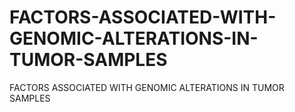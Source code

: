 # FACTORS-ASSOCIATED-WITH-GENOMIC-ALTERATIONS-IN-TUMOR-SAMPLES
FACTORS ASSOCIATED WITH GENOMIC ALTERATIONS IN TUMOR SAMPLES
